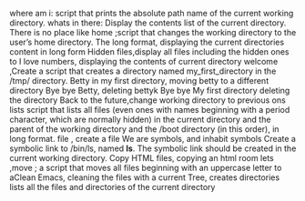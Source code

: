 where am i:  script that prints the absolute path name of the current working directory.
whats in there: Display the contents list of the current directory.
 There is no place like home ;script that changes the working directory to the user’s home directory.
 The long format, displaying the current directories content in long form
  Hidden files,display all files including the hidden ones to
   I love numbers, displaying the contents of current directory
   welcome ,Create a script that creates a directory named my_first_directory in the /tmp/ directory.
   Betty in my first directory, moving betty to a different directory
   Bye bye Betty, deleting bettyk
    Bye bye My first directory deleting the directory
   Back to the future,change working directory to previous ons
  lists  script that lists all files (even ones with names beginning with a period character, which are normally hidden) in the current directory and the parent of the working directory and the /boot directory (in this order), in long format.
  file , create a file
  We are symbols, and inhabit symbols
Create a symbolic link to /bin/ls, named __ls__. The symbolic link should be created in the current working directory.
 Copy HTML files, copying an html room
 lets ,move ; a script that moves all files beginning with an uppercase letter to 
 aClean Emacs, cleaning the files with a current
 Tree, creates directories
  lists all the files and directories of the current directory
 

